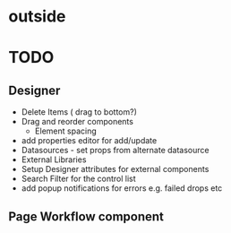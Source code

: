 # outside


# TODO 
## Designer
 - Delete Items ( drag to bottom?)
 - Drag and reorder components
   - Element spacing
 - add properties editor for add/update
 - Datasources - set props from alternate datasource
 - External Libraries
  - Setup Designer attributes for external components
 - Search Filter for the control list
 - add popup notifications for errors e.g. failed drops etc
## Page Workflow component
